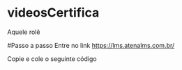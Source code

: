 # videosCertifica
Aquele rolê

#Passo a passo
Entre no link https://lms.atenalms.com.br/

Copie e cole o seguinte código
